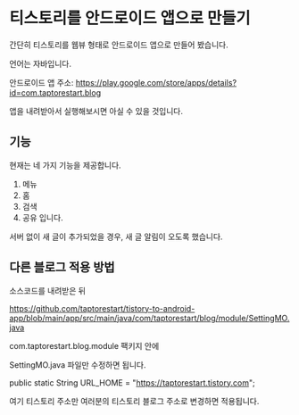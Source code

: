 # 티스토리를 안드로이드 앱으로 만들기

간단히 티스토리를 웹뷰 형태로 안드로이드 앱으로 만들어 봤습니다.

언어는 자바입니다. 

안드로이드 앱 주소: https://play.google.com/store/apps/details?id=com.taptorestart.blog

앱을 내려받아서 실행해보시면 아실 수 있을 것입니다. 

## 기능

현재는 네 가지 기능을 제공합니다. 
1. 메뉴
2. 홈
3. 검색
4. 공유
입니다. 

서버 없이 새 글이 추가되었을 경우, 새 글 알림이 오도록 했습니다. 

## 다른 블로그 적용 방법

소스코드를 내려받은 뒤

https://github.com/taptorestart/tistory-to-android-app/blob/main/app/src/main/java/com/taptorestart/blog/module/SettingMO.java

com.taptorestart.blog.module 팩키지 안에 

SettingMO.java 파일만 수정하면 됩니다. 

public static String URL_HOME = "https://taptorestart.tistory.com"; 

여기 티스토리 주소만 여러분의 티스토리 블로그 주소로 변경하면 적용됩니다. 


